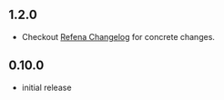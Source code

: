 ## 1.2.0

- Checkout [Refena Changelog](https://pub.dev/packages/refena/changelog) for concrete changes.

## 0.10.0

- initial release
